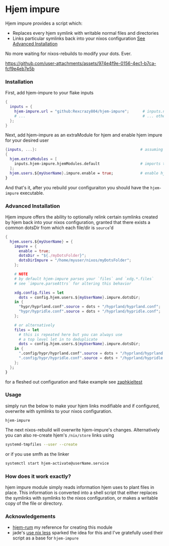 # Hjem impure
Hjem impure provides a script which:
- Replaces every hjem symlink with writable normal files and directories
- Links particular symlinks back into your nixos configuration [See Advanced Installation](#advanced-installation)

No more waiting for nixos-rebuilds to modify your dots. Ever.

https://github.com/user-attachments/assets/974e4f9e-0156-4ec1-b7ca-fcf9e4eb7e5b

### Installation
First, add hjem-impure to your flake inputs
```nix
{
  inputs = {
    hjem-impure.url = "github:Rexcrazy804/hjem-impure";      # inputs.nixpkgs.follows NOT required
    # ...                                                    # ... other inputs
  };
}
```

Next, add hjem-impure as an extraModule for hjem
and enable hjem impure for your desired user
```nix
{inputs, ...}:                                              # assuming that you pass inputs as specialArgs
{
  hjem.extraModules = [
    inputs.hjem-impure.hjemModules.default                  # imports the hjemModule
  ];
  hjem.users.${myUserName}.impure.enable = true;            # enable hjem-impure
}
```

And that's it, after you rebuild your configuraiton
you should have the `hjem-impure` executable.

### Advanced Installation
Hjem impure offers the ability to optionally relink certain symlinks created by hjem
back into your nixos configuration,
granted that there exists a common dotsDir from which each file/dir is `source`'d

```nix
{
  hjem.users.${myUserName} = {
    impure = {
      enable = true;                                                      # enable hjem-impure
      dotsDir = "${./myDotsFolder}";                                      # pure path to dotsFolder AS STRING
      dotsDirImpure = "/home/myuser/nixos/myDotsFolder";                  # impure absolute path to dots folder
    };

    # NOTE
    # by default hjem-impure parses your `files` and `xdg.*.files`
    # see `impure.parseAttrs` for altering this behavior

    xdg.config.files = let
      dots = config.hjem.users.${myUserName}.impure.dotsDir;              # aforementioned commond dots
    in {
      "hypr/hyprland.conf".source = dots + "/hyprland/hyprland.conf";     # use `dots` for overwriting with symlinks to nixos configuration
      "hypr/hypridle.conf".source = dots + "/hyprland/hypridle.conf";     # use `dots` for overwriting with symlinks to nixos configuration
    };

    # or alternatively
    files = let
      # this is repeated here but you can always use
      # a top level let in to deduplicate
      dots = config.hjem.users.${myUserName}.impure.dotsDir;
    in {
      ".config/hypr/hyprland.conf".source = dots + "/hyprland/hyprland.conf";
      ".config/hypr/hypridle.conf".source = dots + "/hyprland/hypridle.conf";
    };
  };
}
```

for a fleshed out configuration and flake example see [zaphkieltest](https://github.com/Rexcrazy804/zaphkieltest/blob/master/configuration.nix#L31C1-L50)

### Usage
simply run the below to make your hjem links modifiable
and if configured, overwrite with symlinks to your nixos configuration.
```
hjem-impure
```

The next nixos-rebuild will overwrite hjem-impure's changes.
Alternatively you can also re-create hjem's `/nix/store` links using
```bash
systemd-tmpfiles --user --create
```

or if you use smfh as the linker
```bash
systemctl start hjem-activate@userName.service
```

### How does it work exactly?
hjem impure module simply reads information hjem uses to plant files in place. 
This information is converted into a shell script
that either replaces the symlinks with symlinks to the nixos configuration,
or makes a writable copy of the file or directory.

### Acknowledgements
- [hjem-rum](https://github.com/snugnug/hjem-rum) my reference for creating this module
- jade's [use nix less](https://jade.fyi/blog/use-nix-less/) sparked the idea for this and I've gratefully used their script as a base for `hjem-impure`
